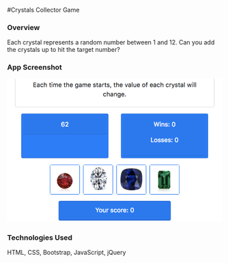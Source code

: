 #Crystals Collector Game

### Overview
Each crystal represents a random number between 1 and 12.  Can you add the crystals up to hit the target number?

### App Screenshot
![Screenshot](screenshots/CrystalsCollectorScreen.png)


### Technologies Used
HTML, CSS, Bootstrap, JavaScript, jQuery